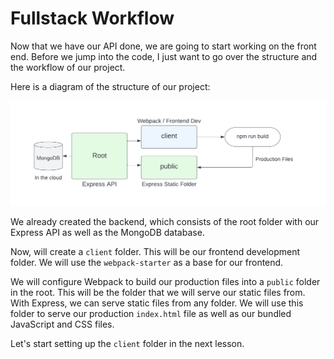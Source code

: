 # Fullstack Workflow

Now that we have our API done, we are going to start working on the front end. Before we jump into the code, I just want to go over the structure and the workflow of our project.

Here is a diagram of the structure of our project:

<img src="images/workflow.png" width="700">

We already created the backend, which consists of the root folder with our Express API as well as the MongoDB database.

Now, will create a `client` folder. This will be our frontend development folder. We will use the `webpack-starter` as a base for our frontend.

We will configure Webpack to build our production files into a `public` folder in the root. This will be the folder that we will serve our static files from. With Express, we can serve static files from any folder. We will use this folder to serve our production `index.html` file as well as our bundled JavaScript and CSS files.

Let's start setting up the `client` folder in the next lesson.
